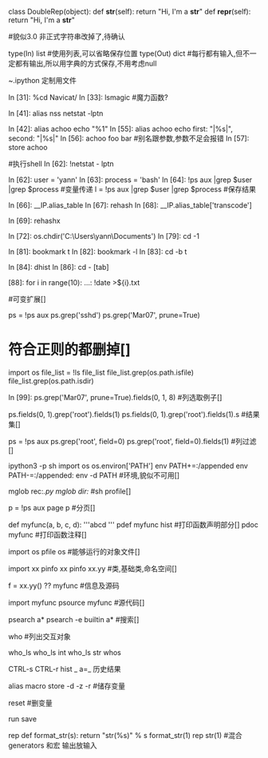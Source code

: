  class DoubleRep(object):
     def __str__(self):
         return "Hi, I'm a __str__"
     def __repr__(self):
         return "Hi, I'm a __str__"

#貌似3.0 非正式字符串改掉了,待确认


 type(In)
 list
#使用列表,可以省略保存位置
 type(Out)
 dict
#每行都有输入,但不一定都有输出,所以用字典的方式保存,不用考虑null


~.ipython 定制用文件

In [31]: %cd Navicat/
In [33]: lsmagic
#魔力函数?

In [41]: alias nss netstat -lptn

In [42]: alias achoo echo "%1"
In [55]: alias achoo echo first: "|%s|", second: "|%s|"
In [56]: achoo foo bar
#别名跟参数,参数不足会报错
In [57]: store achoo

#执行shell
In [62]: !netstat - lptn

In [62]: user = 'yann'
In [63]: process = 'bash'
In [64]: !ps aux |grep $user |grep $process
#变量传递
l = !ps aux |grep $user |grep $process
#保存结果

In [66]: __IP.alias_table
In [67]: rehash
In [68]: __IP.alias_table['transcode']

In [69]: rehashx

In [72]: os.chdir('C:\\Users\\yann\\Documents')
In [79]: cd -1

In [81]: bookmark t
In [82]: bookmark -l
In [83]: cd -b t

In [84]: dhist
In [86]: cd - [tab]


 [88]: for i in range(10):
  ...:     !date >${i}.txt

#可变扩展[]


ps = !ps aux
ps.grep('sshd')
ps.grep('Mar07', prune=True)
# 符合正则的都删掉[]

import os
file_list = !ls
file_list
file_list.grep(os.path.isfile)
file_list.grep(os.path.isdir)

In [99]: ps.grep('Mar07', prune=True).fields(0, 1, 8)
#列选取例子[]


ps.fields(0, 1).grep('root').fields(1)
ps.fields(0, 1).grep('root').fields(1).s
#结果集[]

ps = !ps aux
ps.grep('root', field=0)
ps.grep('root', field=0).fields(1)
#列过滤[]

ipython3 -p sh
import os
os.environ['PATH']
env PATH+=:/appended
env PATH-=:/appended:
env -d PATH
#环境,貌似不可用[]

mglob rec:*.py
mglob dir:*
#sh profile[]

p = !ps aux
page p
#分页[]

def myfunc(a, b, c, d):
    '''abcd '''
pdef myfunc
hist
#打印函数声明部分[]
pdoc myfunc
#打印函数注释[]

import os
pfile os
#能够运行的对象文件[]

import xx
pinfo xx
pinfo xx.yy
#类,基础类,命名空间[]

f = xx.yy()
?? myfunc
#信息及源码

import myfunc
psource myfunc
#源代码[]

psearch a*
psearch -e builtin a*
#搜索[]


who
#列出交互对象


who_ls
who_ls int
who_ls str
whos

CTRL-s CTRL-r
hist
_  a=_  历史结果

alias
macro
store  -d -z -r
#储存变量

reset 
#删变量


run
save

rep
def format_str(s):
    return "str(%s)" % s
format_str(1)
rep
str(1)
#混合generators 和宏 输出放输入


















